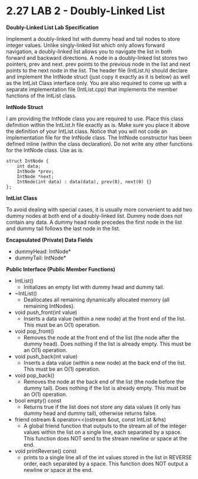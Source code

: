 # 2.27 LAB 2 - Doubly-Linked List
**Doubly-Linked List Lab Specification**

Implement a doubly-linked list with dummy head and tail nodes to store integer values. Unlike singly-linked list which only allows forward navigation, a doubly-linked list allows you to navigate the list in both forward and backward directions. A node in a doubly-linked list stores two pointers, prev and next. prev points to the previous node in the list and next points to the next node in the list. The header file (IntList.h) should declare and implement the IntNode struct (just copy it exactly as it is below) as well as the IntList Class interface only. You are also required to come up with a separate implementation file (IntList.cpp) that implements the member functions of the IntList class.

**IntNode Struct**

I am providing the IntNode class you are required to use. Place this class definition within the IntList.h file exactly as is. Make sure you place it above the definition of your IntList class. Notice that you will not code an implementation file for the IntNode class. The IntNode constructor has been defined inline (within the class declaration). Do not write any other functions for the IntNode class. Use as is.

```
struct IntNode {
    int data;
    IntNode *prev;
    IntNode *next;
    IntNode(int data) : data(data), prev(0), next(0) {}
};
```

**IntList Class**

To avoid dealing with special cases, it is usually more convenient to add two dummy nodes at both end of a doubly-linked list. Dummy node does not contain any data. A dummy head node precedes the first node in the list and dummy tail follows the last node in the list.

**Encapsulated (Private) Data Fields**

- dummyHead: IntNode*
- dummyTail: IntNode*

**Public Interface (Public Member Functions)**

- IntList()
    - Initializes an empty list with dummy head and dummy tail.
- ~IntList()
    - Deallocates all remaining dynamically allocated memory (all remaining IntNodes).
- void push_front(int value)
    - Inserts a data value (within a new node) at the front end of the list. This must be an O(1) operation.
- void pop_front()
    - Removes the node at the front end of the list (the node after the dummy head). Does nothing if the list is already empty. This must be an O(1) operation.
- void push_back(int value)
    - Inserts a data value (within a new node) at the back end of the list. This must be an O(1) operation.
- void pop_back()
    - Removes the node at the back end of the list (the node before the dummy tail). Does nothing if the list is already empty. This must be an O(1) operation.
- bool empty() const
    - Returns true if the list does not store any data values (it only has dummy head and dummy tail), otherwise returns false.
- friend ostream & operator<<(ostream &out, const IntList &rhs)
    - A global friend function that outputs to the stream all of the integer values within the list on a single line, each separated by a space. This function does NOT send to the stream newline or space at the end.
- void printReverse() const
    - prints to a single line all of the int values stored in the list in REVERSE order, each separated by a space. This function does NOT output a newline or space at the end.



